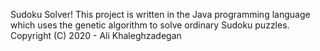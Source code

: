 Sudoku Solver!
This project is written in the Java programming language 
which uses the genetic algorithm to solve ordinary Sudoku puzzles.
Copyright (C) 2020 - Ali Khaleghzadegan

